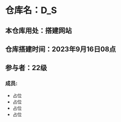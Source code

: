 # 仓库名：D_S
## 本仓库用处：搭建网站
## 仓库搭建时间：2023年9月16日08点
## 参与者：22级
### 成员: 


<ul>
  <li>占位</li>
  <li>占位</li>
  <li>占位</li>
  <li>占位</li>
</ul>

